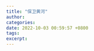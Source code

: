 ```yaml
---
title: "保卫黄河"
author: 
categories: 
date: 2022-10-03 00:59:57 +0800
tags: 
excerpt: 
---
```











